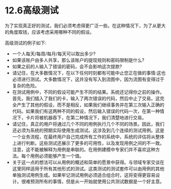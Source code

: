 # 12.6高级测试

为了实现真正好的测试，我们必须考虑得更广泛一些。在这种情况下，为了从更大的角度取钱，应该考虑采用哪种不同的假设。

高级测试的例子如下:

- 一个人每天/每周/每月/每天可以取出多少?
- 如果该账户由多人共享，那么该账户的提现规则和密码限制是什么?
- 如果之前的人输入了错误的密码，会不会影响这次提款?
- 请记住，在大多数情况下，在以下任何时刻都有可能中止您正在做的事情:这也必须进行测试。大多数情况下，这并没有写入到流图中，因为流图有变得过于复杂的危险。
- 在测试用例中，不同的假设可能产生不同的结果。系统还记得你之前的操作。首先，我们插入了我们的卡，输入了两次错误的代码，然后中止了交易。这完全产生了其他的假设，而不是相反，如果我们继续事务并在第三次输入正确的代码。如果我们有这两种不同的假设，然后输入错误的代码一次，在第一种情况下，卡片将被机器吞下，在第二种情况下，我们清楚地进行交易。
- 请记住，真正的用户将通过几个不同的用例执行几个不同的场景。因此，我们还必须为系统的预期实际使用生成测试。这涉及到几个连续的测试用例。这是一个业务流程，在最终用户自己完成所有工作的系统中，系统的评估将从整体上进行判断。这些测试还展示了更多的可用性，以及发现用例之间的不一致。注意，这不能被解释为用例是串联的。在用例建模中专家们并不喜欢这种方法。每个用例必须能够产生一个值。
- 关于这一点的想法可以从用例的概述和简单的愿景中获得。与领域专家交谈在这里同样适用于所有其他形式的测试。这类测试的测试套件可以由用例的其他单独测试用例生成。如果牢记测试用例必须适合组合时，这将变得更容易设计。很难预测所有的事情，但是从一开始就使用公共测试数据是一个好主意。